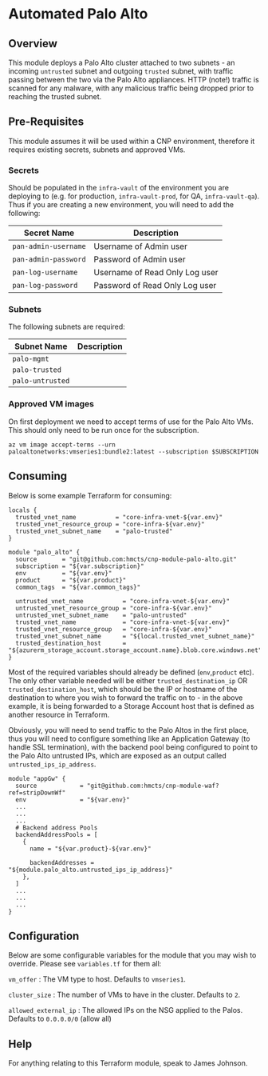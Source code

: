 # Automated Palo Alto

## Overview

This module deploys a Palo Alto cluster attached to two subnets - an incoming `untrusted` subnet and outgoing `trusted` subnet, with traffic passing between the two via the Palo Alto appliances. HTTP (note!) traffic is scanned for any malware, with any malicious traffic being dropped prior to reaching the trusted subnet.

## Pre-Requisites

This module assumes it will be used within a CNP environment, therefore it requires existing secrets, subnets and approved VMs.

### Secrets

Should be populated in the `infra-vault` of the environment you are deploying to (e.g. for production, `infra-vault-prod`, for QA, `infra-vault-qa`). Thus if you are creating a new environment, you will need to add the following:

| Secret Name | Description |
| --- | --- |
| `pan-admin-username` | Username of Admin user |
| `pan-admin-password` | Password of Admin user |
| `pan-log-username` | Username of Read Only Log user |
| `pan-log-password` | Password of Read Only Log user |

### Subnets

The following subnets are required:

| Subnet Name | Description |
| --- | --- |
| `palo-mgmt` |  |
| `palo-trusted` |  |
| `palo-untrusted` |  |

### Approved VM images

On first deployment we need to accept terms of use for the Palo Alto VMs.  This should only need to be run once for the subscription.

```
az vm image accept-terms --urn paloaltonetworks:vmseries1:bundle2:latest --subscription $SUBSCRIPTION
```

## Consuming

Below is some example Terraform for consuming:

```
locals {
  trusted_vnet_name           = "core-infra-vnet-${var.env}"
  trusted_vnet_resource_group = "core-infra-${var.env}"
  trusted_vnet_subnet_name    = "palo-trusted"
}

module "palo_alto" {
  source       = "git@github.com:hmcts/cnp-module-palo-alto.git"
  subscription = "${var.subscription}"
  env          = "${var.env}"
  product      = "${var.product}"
  common_tags  = "${var.common_tags}"

  untrusted_vnet_name           = "core-infra-vnet-${var.env}"
  untrusted_vnet_resource_group = "core-infra-${var.env}"
  untrusted_vnet_subnet_name    = "palo-untrusted"
  trusted_vnet_name             = "core-infra-vnet-${var.env}"
  trusted_vnet_resource_group   = "core-infra-${var.env}"
  trusted_vnet_subnet_name      = "${local.trusted_vnet_subnet_name}"
  trusted_destination_host      = "${azurerm_storage_account.storage_account.name}.blob.core.windows.net"
}
```

Most of the required variables should already be defined (`env`,`product` etc). The only other variable needed will be either `trusted_destination_ip` OR `trusted_destination_host`, which should be the IP or hostname of the destination to where you wish to forward the traffic on to - in the above example, it is being forwarded to a Storage Account host that is defined as another resource in Terraform.

Obviously, you will need to send traffic to the Palo Altos in the first place, thus you will need to configure something like an Application Gateway (to handle SSL termination), with the backend pool being configured to point to the Palo Alto untrusted IPs, which are exposed as an output called `untrusted_ips_ip_address`. 
```
module "appGw" {
  source            = "git@github.com:hmcts/cnp-module-waf?ref=stripDownWf"
  env               = "${var.env}"
  ...
  ...
  ...
  # Backend address Pools
  backendAddressPools = [
    {
      name = "${var.product}-${var.env}"

      backendAddresses = "${module.palo_alto.untrusted_ips_ip_address}"
    },
  ]
  ...
  ...
  ...
}  
  ```

## Configuration

Below are some configurable variables for the module that you may wish to override. Please see `variables.tf` for them all:

`vm_offer` : The VM type to host. Defaults to `vmseries1`.

`cluster_size` : The number of VMs to have in the cluster. Defaults to `2`.

`allowed_external_ip` : The allowed IPs on the NSG applied to the Palos. Defaults to `0.0.0.0/0` (allow all)

## Help

For anything relating to this Terraform module, speak to James Johnson.
